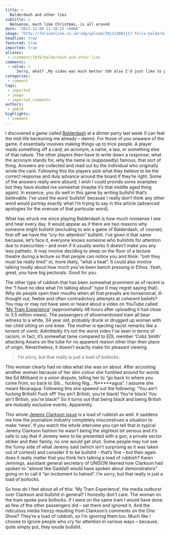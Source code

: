 ```yaml
---
title: >
  Balderdash and other lies
subtitle: >
  Nonsense, much like Christmas, is all around
date: "2011-12-08 21:18:25 +0000"
image: "http://felixonline.co.uk/img/upload/201112082117-felix-balderdash-final.jpg"
headline: true
featured: true
imported: true
aliases:
 - /comment/1935/balderdash-and-other-lies
comments:
 - value: >
     Sorry, what? ,My video was much better tbh also I'd just like to point out that I'm not EDL so go fuck yourselves with your false reporting. U MAD ???, want your head chopped off you white cunt
categories:
 - comment
tags:
 - imported
 - image
 - imported_comments
authors:
 - gb610
highlights:
 - comment
---
```


I discovered a game called [Balderdash](http://www.google.co.uk/products/catalog?q=balderdash&um=1&ie=UTF-8&tbm=shop&cid=13763470449642851178&sa=X&ei=3SfhTsLeOsqi8gPpsKHeBA&ved=0CG8Q8wIwAw) at a dinner party last week (I can feel the mid-life beckoning me already – damn). For those of you unaware of the game, it essentially involves making things up to trick people. A player reads something off a card; an acronym, a name, a law, or something else of that nature. The other players then have to write down a response; what the acronym stands for, why the name is (supposedly) famous, that sort of thing. Answers are collected and read out by the individual who originally wrote the card. Following this the players pick what they believe to be the correct response and duly advance around the board if they’re right. Some of the answers really were absurd; I wish I could provide some examples but they have eluded me somewhat (maybe it’s that middle aged thing again). In essence, you do well in this game by writing bullshit that’s believable. I’ve used the word ‘bullshit’ because I really don’t think any other word would portray exactly what I’m trying to say in this article (advanced apologies for the overuse of that particular word).

What has struck me since playing Balderdash is how much nonsense I see and hear every day. It would appear as if there are two reasons why someone might bullshit (excluding to win a game of Balderdash, of course); first off we have the “cry-for-attention” bullshit. I’ve given it that name because, let’s face it, everyone knows someone who bullshits for attention due to insecurities – and even if it usually works it doesn’t make you any less pathetic. It may involve deciding to sleep on the floor of a lecture theatre during a lecture so that people can notice you and think: “ooh they must be really tired” or, more likely, “what a twat”. It could also involve talking loudly about how much you’ve been bench pressing in Ethos. Yeah, great, you have big pectorals. Good for you.

The other type of rubbish that has been somewhat prominent as of recent is the “I have no idea what I’m talking about” type (I may regret saying that). Why do people open their mouths when all that prevails are nonsensical, ill-thought out, feeble and often contradictory attempts at coherent beliefs? You may or may not have seen or heard about a video on YouTube called ‘[My Tram Experience](http://www.youtube.com/watch?v=BJoCSlYOqqo&feature=related)’ (approximately 48 hours after uploading it had close to 3.5 million views). The passengers of aforementioned tram all bear witness to a white, 34 year old, probably drunk or drugged up woman with her child sitting on one knee. The mother is ejecting racist remarks like a torrent of vomit. Admittedly it’s not the worst video I’ve seen in terms of racism; in fact, it’s somewhat tame compared to EDL member ‘Cobz Smith’ attacking Asians on the tube for no apparent reason other than their place of origin. Nevertheless, it doesn’t exactly make for pleasant viewing.

> I’m sorry, but that really is just a load of bollocks.

This woman clearly had no idea what she was on about. After accosting another woman because of her skin colour she fumbled around for words like Ed Miliband in a union dispute, telling her to “go back to where you come from, so back to Sib... fucking Nig... N*****agua”. I assume she meant Nicaragua. Following this she spewed out the following: “You ain’t fucking British! Fuck off! You ain’t British, you’re black! You’re black! You ain’t British, you’re black!” So it turns out that being black and being British are mutually exclusive events. Apparently.

This whole [Jeremy Clarkson issue](http://www.youtube.com/watch?v=WN72DAlhovY) is a load of rubbish as well. It saddens me how the journalism industry completely misconstrues a situation to make ‘news’. If you watch the whole interview you can tell that in typical Jeremy Clarkson fashion he wasn’t being the slightest bit serious and it’s safe to say that if Jeremy were to be presented with a gun, a private sector striker and their family, no one would get shot. Some people may not see the funny side of what Jeremy said (which isn’t surprising as it was taken out of context) and consider it to be bullshit – that’s fine – but then again does it really matter that you think he’s talking a load of rubbish? Karen Jennings, assistant general secretary of UNISON likened how Clarkson had spoken to “almost like Gaddafi would have spoken about demonstrators” going on to call it “an incitement to hatred”. I’m sorry, but that really is just a load of bollocks.

So how do I feel about all of this: ‘My Tram Experience’, the media outburst over Clarkson and bullshit in general? I honestly don’t care. The woman on the tram spoke pure bollocks. If I were on the same tram I would have done as few of the other passengers did – sat there and ignored it. And the ridiculous media frenzy resulting from Clarkson’s comments on the One Show? They’re a load of rubbish, so I’m ignoring them too. Much like I choose to ignore people who cry for attention in various ways – because, quite simply put, they exude bullshit.
